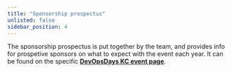 ```yaml
---
title: "Sponsorship prospectus"
unlisted: false
sidebar_position: 4
---
```


The sponsorship prospectus is put together by the team, and provides info for prospetive sponsors on what to expect with the event each year. It can be found on the specific **[DevOpsDays KC event page](https://devopsdays.org/kansas-city)**.